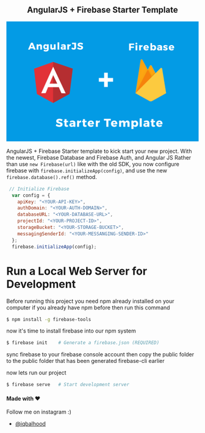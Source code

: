 <p align="center">
  <h2 align="center">AngularJS + Firebase Starter Template</h2>
</p>

![Logo](CoverTemplate.png)

AngularJS + Firebase Starter template to kick start your new project. With the newest, Firebase Database and Firebase Auth, and Angular JS
Rather than use `new Firebase(url)` like with the old SDK, you now configure firebase with `firebase.initializeApp(config)`,
and use the new `firebase.database().ref()` method.

```js
 // Initialize Firebase
  var config = {
    apiKey: "<YOUR-API-KEY>",
    authDomain: "<YOUR-AUTH-DOMAIN>",
    databaseURL: "<YOUR-DATABASE-URL>",
    projectId: "<YOUR-PROJECT-ID>",
    storageBucket: "<YOUR-STORAGE-BUCKET>",
    messagingSenderId: "<YOUR-MESSANGING-SENDER-ID>"
  };
  firebase.initializeApp(config);
```

# Run a Local Web Server for Development
Before running this project you need npm already installed on your computer
if you already have npm before then run this command
```bash
$ npm install -g firebase-tools
```

now it's time to install firebase into our npm system
```bash
$ firebase init    # Generate a firebase.json (REQUIRED)
```
sync firebase to your firebase console account then copy the public folder to the public folder that has been generated firebase-cli earlier

now lets run our project

```bash
$ firebase serve   # Start development server
```


#### Made with &#9829;
Follow me on instagram :)
- [@iqbalhood](https://instagram.com/iqbalhood)
